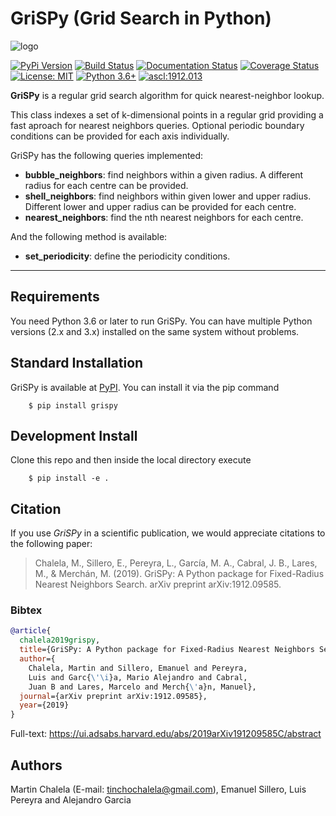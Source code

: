 # GriSPy (Grid Search in Python)

![logo](https://github.com/mchalela/GriSPy/raw/master/res/logo_mid.png)


[![PyPi Version](https://badge.fury.io/py/grispy.svg)](https://badge.fury.io/py/grispy)
[![Build Status](https://travis-ci.org/mchalela/GriSPy.svg?branch=master)](https://travis-ci.org/mchalela/GriSPy)
[![Documentation Status](https://readthedocs.org/projects/grispy/badge/?version=latest)](https://grispy.readthedocs.io/en/latest/?badge=latest)
[![Coverage Status](https://coveralls.io/repos/github/mchalela/GriSPy/badge.svg?branch=master)](https://coveralls.io/github/mchalela/GriSPy?branch=master) 
[![License: MIT](https://img.shields.io/badge/License-MIT-blue.svg)](https://opensource.org/licenses/MIT)
[![Python 3.6+](https://img.shields.io/badge/python-3.6+-blue.svg)](https://www.python.org/downloads/release/python-370/)
<a href="http://ascl.net/1912.013"><img src="https://img.shields.io/badge/ascl-1912.013-blue.svg?colorB=262255" alt="ascl:1912.013" /></a>


**GriSPy** is a regular grid search algorithm for quick nearest-neighbor lookup.

This class indexes a set of k-dimensional points in a regular grid providing a fast aproach for nearest neighbors queries. Optional periodic boundary conditions can be provided for each axis individually.

GriSPy has the following queries implemented:
- **bubble_neighbors**: find neighbors within a given radius. A different radius for each centre can be provided.
- **shell_neighbors**: find neighbors within given lower and upper radius. Different lower and upper radius can be provided for each centre.
- **nearest_neighbors**: find the nth nearest neighbors for each centre.

And the following method is available:
- **set_periodicity**: define the periodicity conditions.

--------------------------------

## Requirements

You need Python 3.6 or later to run GriSPy. You can have multiple Python
versions (2.x and 3.x) installed on the same system without problems.


## Standard Installation

GriSPy is available at [PyPI](https://pypi.org/project/grispy/). You can install it via the pip command

        $ pip install grispy

## Development Install

Clone this repo and then inside the local directory execute

        $ pip install -e .
        
## Citation

If you use *GriSPy* in a scientific publication, we would appreciate
citations to the following paper:

> Chalela, M., Sillero, E., Pereyra, L., García, M. A., Cabral, J. B., Lares, M., & Merchán, M. (2019). 
> GriSPy: A Python package for Fixed-Radius Nearest Neighbors Search. arXiv preprint arXiv:1912.09585.

### Bibtex

```bibtex
@article{
  chalela2019grispy,
  title={GriSPy: A Python package for Fixed-Radius Nearest Neighbors Search},
  author={
    Chalela, Martin and Sillero, Emanuel and Pereyra, 
    Luis and Garc{\'\i}a, Mario Alejandro and Cabral, 
    Juan B and Lares, Marcelo and Merch{\'a}n, Manuel},
  journal={arXiv preprint arXiv:1912.09585},
  year={2019}
}
```

Full-text: https://ui.adsabs.harvard.edu/abs/2019arXiv191209585C/abstract


## Authors

Martin Chalela (E-mail: tinchochalela@gmail.com),
Emanuel Sillero, Luis Pereyra and Alejandro Garcia
